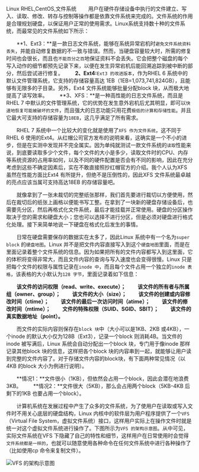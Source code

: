 Linux
RHEL,CentOS,文件系统
&emsp;&emsp;用户在硬件存储设备中执行的文件建立、写入、读取、修改、转存与控制等操作都是依靠文件系统来完成的。文件系统的作用是合理规划硬盘，以保证用户正常的使用需求。Linux系统支持数十种的文件系统，而最常见的文件系统如下所示：

&emsp;&emsp;**1、Ext3：**是一款日志文件系统，能够在系统异常宕机时`避免文件系统资料丢失`，并能自动修复数据的不一致与错误。然而，当硬盘容量较大时，所需的修复时间也会很长，而且也`不能百分之百`地保证资料不会丢失。它会把整个磁盘的每个写入动作的细节都预先记录下来，以便在发生异常宕机后能回溯追踪到被中断的部分，然后尝试进行修复。
&emsp;&emsp;**2、Ext4:**`Ext3 的改进版本`，作为RHEL 6 系统中的默认文件管理系统，它支持的存储容量高达
1EB（1EB=1,073,741,824GB），且能够有无限多的子目录。另外，Ext4 文件系统能够批量分配block 块，从而极大地提高了读写效率。
&emsp;&emsp;**3、XFS：**是一种高性能的日志文件系统，而且是RHEL 7 中默认的文件管理系统，它的优势在发生意外宕机后尤其明显，即可以`快速地恢复可能被破坏的文件`，而且强大的日志功能只用花费`极低的计算和存储性能`。并且它最大可支持的存储容量为`18EB`，这几乎满足了所有需求。

&emsp;&emsp;RHEL 7 系统中一个比较大的变化就是使用了`XFS 作为文件系统`，这不同于RHEL 6 使用的Ext4。从红帽公司官方发布的说明来看，这确实是一个不小的进步，但是在实测中发现并不完全属实。因为单纯就测试一款文件系统的`读取`性能来说，到底要读取多少个文件，每个文件的大小是多少，读取文件时的CPU、内存等系统资源的占用率如何，以及不同的硬件配置是否会有不同的影响，因此在充分考虑到这些不确定因素后，实在不敢直接照抄红帽官方的介绍。我个人认为XFS 虽然在性能方面比Ext4 有所提升，但绝不是压倒性的，因此XFS 文件系统最卓越的亮点应该当属可支持高达18EB 的存储容量吧。

&emsp;&emsp;就像拿到了一张未裁切的完整纸张那样，我们首先要进行裁切以方便使用，然后在裁切后的纸张上画格以便能书写工整。在拿到了一块新的硬盘存储设备后，也需要先分区，然后再格式化文件系统，最后才能挂载并正常使用。硬盘的分区操作取决于您的需求和硬盘大小；您也可以选择不进行分区，但是必须对硬盘进行格式化处理。接下来简单地说一下硬盘在格式化后发生的事情。

&emsp;&emsp;日常在硬盘需要保存的数据实在太多了，因此Linux 系统中有一个名为`super block` 的`硬盘地图`。Linux 并不是把文件内容直接写入到这个`硬盘地图`里面，而是在里面记录着整个文件系统的信息。因为如果把所有的文件内容都写入到这里面，它的体积将变得非常大，而且文件内容的查询与写入速度也会变得很慢。Linux 只是把每个文件的权限与属性记录在`inode 中`，而且每个文件占用一个独立的`inode 表格`，该表格的大小默认为`128 字节`，里面记录着如下信息：

&emsp;&emsp;**该文件的访问权限（read、write、execute）；**
&emsp;&emsp;**该文件的所有者与所属组（owner、group）；**
&emsp;&emsp;**该文件的大小（size）；**
&emsp;&emsp;**该文件的创建或内容修改时间（ctime）；**
&emsp;&emsp;**该文件的最后一次访问时间（atime）；**
&emsp;&emsp;**该文件的修改时间（mtime）；**
&emsp;&emsp;**文件的特殊权限（SUID、SGID、SBIT）；**
&emsp;&emsp;**该文件的真实数据地址（point）。**

&emsp;&emsp;而文件的实际内容则保存在`block 块`中（大小可以是1KB、2KB 或4KB），一个inode 的默认大小仅为128B（Ext3），记录一个block 则消耗4B。当文件的inode 被写满后，Linux 系统会自动分配出一个block 块，专门用于像inode 那样记录其他block 块的信息，这样把各个block 块的内容串到一起，就能够让用户读到完整的文件内容了。对于存储文件内容的block块，有下面两种常见情况（以4KB 的block 大小为例进行说明）。

&emsp;&emsp;**情况1：**文件很小（1KB），但依然会占用一个block，因此会潜在地浪费3KB。
&emsp;&emsp;**情况2：**文件很大（5KB），那么会占用两个block（5KB-4KB 后剩下的1KB 也要占用一个block）。

&emsp;&emsp;计算机系统在发展过程中产生了众多的文件系统，为了使用户在读取或写入文件时不用关心底层的硬盘结构，Linux 内核中的软件层为用户程序提供了一个`VFS`（Virtual File System，虚拟文件系统）接口，这样用户实际上在操作文件时就是统一对这个虚拟文件系统进行操作了。下图所示为`VFS 的架构示意图`。从中可见，实际文件系统在VFS 下隐藏了自己的特性和细节，这样用户在日常使用时会觉得`文件系统都是一样的`，也就可以随意使用各种命令在任何文件系统中进行各种操作了（比如使用cp 命令来复制文件）。

![VFS 的架构示意图](http://img.lynchj.com/29966148ac004f128d5a9ab61f0ca5cf.png)

